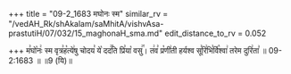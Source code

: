 +++
title = "09-2_1683 मघोनः स्म"
similar_rv = "/vedAH_Rk/shAkalam/saMhitA/vishvAsa-prastutiH/07/032/15_maghonaH_sma.md"
edit_distance_to_rv = 0.052

+++
म꣣घो꣡नः꣢ स्म वृत्र꣣ह꣡त्ये꣢षु चोदय꣣ ये꣡ दद꣢꣯ति प्रि꣣या꣡ वसु꣢꣯। त꣢व꣣ प्र꣡णी꣢ती हर्यश्व सू꣣रि꣢भि꣣र्वि꣡श्वा꣢ तरेम दुरि꣢ता꣣ ॥ 09-2:1683 ॥ ॥9 (यि)॥

<div class="js_include " url="/vedAH_Rk/shAkalam/saMhitA/vishvAsa-prastutiH/07/032/15_maghonaH_sma.md"  newLevelForH1="2" title="विश्वास-शाकल-प्रस्तुतिः"  > </div>